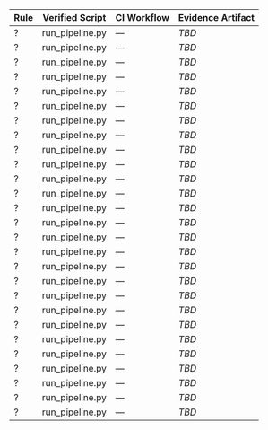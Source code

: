| Rule | Verified Script | CI Workflow | Evidence Artifact |
|------|-----------------|--------------|-------------------|
| ? | run_pipeline.py | — | _TBD_ |
| ? | run_pipeline.py | — | _TBD_ |
| ? | run_pipeline.py | — | _TBD_ |
| ? | run_pipeline.py | — | _TBD_ |
| ? | run_pipeline.py | — | _TBD_ |
| ? | run_pipeline.py | — | _TBD_ |
| ? | run_pipeline.py | — | _TBD_ |
| ? | run_pipeline.py | — | _TBD_ |
| ? | run_pipeline.py | — | _TBD_ |
| ? | run_pipeline.py | — | _TBD_ |
| ? | run_pipeline.py | — | _TBD_ |
| ? | run_pipeline.py | — | _TBD_ |
| ? | run_pipeline.py | — | _TBD_ |
| ? | run_pipeline.py | — | _TBD_ |
| ? | run_pipeline.py | — | _TBD_ |
| ? | run_pipeline.py | — | _TBD_ |
| ? | run_pipeline.py | — | _TBD_ |
| ? | run_pipeline.py | — | _TBD_ |
| ? | run_pipeline.py | — | _TBD_ |
| ? | run_pipeline.py | — | _TBD_ |
| ? | run_pipeline.py | — | _TBD_ |
| ? | run_pipeline.py | — | _TBD_ |
| ? | run_pipeline.py | — | _TBD_ |
| ? | run_pipeline.py | — | _TBD_ |
| ? | run_pipeline.py | — | _TBD_ |
| ? | run_pipeline.py | — | _TBD_ |
| ? | run_pipeline.py | — | _TBD_ |